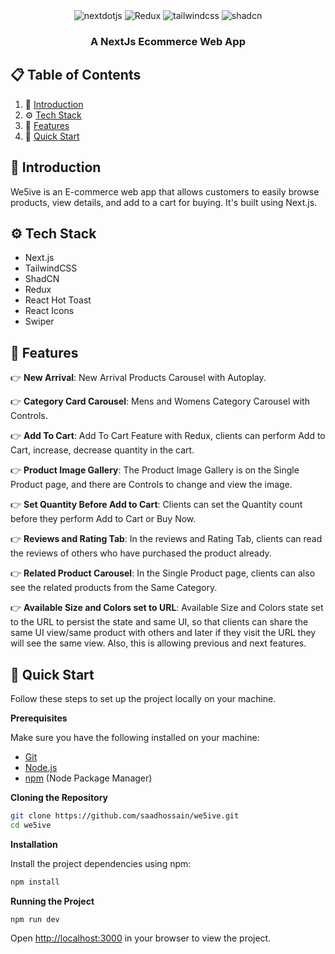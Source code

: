 <div align="center">
  <div>
    <img src="https://img.shields.io/badge/-Next_JS-black?style=for-the-badge&logoColor=white&logo=nextdotjs&color=000000" alt="nextdotjs" />
    <img src="https://i.ibb.co.com/sqqMd9S/redux-badge.jpg" alt="Redux" />
    <img src="https://img.shields.io/badge/-Tailwind_CSS-black?style=for-the-badge&logoColor=white&logo=tailwindcss&color=06B6D4" alt="tailwindcss" />
    <img src="https://i.ibb.co.com/FWYLX4m/shadcn.jpg" alt="shadcn" />
  </div>

  <h3 align="center">A NextJs Ecommerce Web App</h3>
</div>

## 📋 <a name="table">Table of Contents</a>

1. 🤖 [Introduction](#introduction)
2. ⚙️ [Tech Stack](#tech-stack)
3. 🔋 [Features](#features)
4. 🤸 [Quick Start](#quick-start)

## <a name="introduction">🤖 Introduction</a>

We5ive is an E-commerce web app that allows customers to easily browse products, view details, and add to a cart for buying. It's built using Next.js.

## <a name="tech-stack">⚙️ Tech Stack</a>

- Next.js
- TailwindCSS
- ShadCN
- Redux
- React Hot Toast
- React Icons
- Swiper

## <a name="features">🔋 Features</a>

👉 **New Arrival**: New Arrival Products Carousel with Autoplay.

👉 **Category Card Carousel**: Mens and Womens Category Carousel with Controls.

👉 **Add To Cart**: Add To Cart Feature with Redux, clients can perform Add to Cart, increase, decrease quantity in the cart.

👉 **Product Image Gallery**: The Product Image Gallery is on the Single Product page, and there are Controls to change and view the image.

👉 **Set Quantity Before Add to Cart**: Clients can set the Quantity count before they perform Add to Cart or Buy Now.

👉 **Reviews and Rating Tab**: In the reviews and Rating Tab, clients can read the reviews of others who have purchased the product already.

👉 **Related Product Carousel**: In the Single Product page, clients can also see the related products from the Same Category.

👉 **Available Size and Colors set to URL**: Available Size and Colors state set to the URL to persist the state and same UI, so that clients can share the same UI view/same product with others and later if they visit the URL they will see the same view. Also, this is allowing previous and next features.


## <a name="quick-start">🤸 Quick Start</a>

Follow these steps to set up the project locally on your machine.

**Prerequisites**

Make sure you have the following installed on your machine:

- [Git](https://git-scm.com/)
- [Node.js](https://nodejs.org/en)
- [npm](https://www.npmjs.com/) (Node Package Manager)

**Cloning the Repository**

```bash
git clone https://github.com/saadhossain/we5ive.git
cd we5ive
```

**Installation**

Install the project dependencies using npm:

```bash
npm install
```

**Running the Project**

```bash
npm run dev
```

Open [http://localhost:3000](http://localhost:3000) in your browser to view the project.
